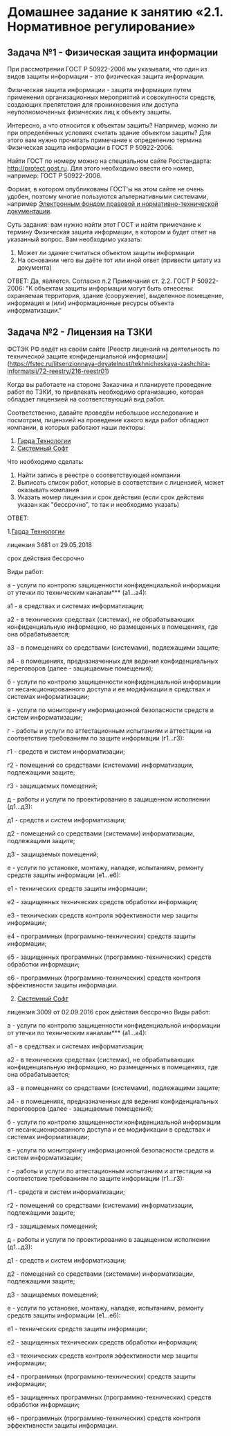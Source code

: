 # Домашнее задание к занятию «2.1. Нормативное регулирование»

## Задача №1 - Физическая защита информации

При рассмотрении ГОСТ Р 50922-2006 мы указывали, что один из видов защиты информации - это физическая защита информации.

Физическая защита информации - защита информации путем применения организационных мероприятий и совокупности средств, 
создающих препятствия для проникновения или доступа неуполномоченных физических лиц к объекту защиты.

Интересно, а что относится к объектам защиты? Например, можно ли при определённых условиях считать здание объектом защиты? 
Для этого вам нужно прочитать примечание к определению термина Физическая защита информации в ГОСТ Р 50922-2006.

Найти ГОСТ по номеру можно на специальном сайте Росстандарта: http://protect.gost.ru. 
Для этого необходимо ввести его номер, например: ГОСТ Р 50922-2006.

Формат, в котором опубликованы ГОСТ'ы на этом сайте не очень удобен, поэтому многие пользуются альтернативными системами, 
например [Электронным фондом правовой и нормативно-технической документации](http://docs.cntd.ru).

Суть задания: вам нужно найти этот ГОСТ и найти примечание к термину Физическая защита информации, в котором и будет ответ на указанный вопрос. Вам необходимо указать:
1. Может ли здание считаться объектом защиты информации
1. На основании чего вы даёте тот или иной ответ (привести цитату из документа)

ОТВЕТ: Да, является. 
Согласно п.2 Примечания ст. 2.2. ГОСТ Р 50922-2006: "К объектам защиты информации могут быть отнесены: охраняемая территория, здание (сооружение), 
выделенное помещение, информация и (или) информационные ресурсы объекта информатизации."

## Задача №2 - Лицензия на ТЗКИ

ФСТЭК РФ ведёт на своём сайте [Реестр лицензий на деятельность по технической защите конфиденциальной информации]
(https://fstec.ru/litsenzionnaya-deyatelnost/tekhnicheskaya-zashchita-informatsii/72-reestry/216-reestr01)

Когда вы работаете на стороне Заказчика и планируете проведение работ по ТЗКИ, то привлекать необходимо организацию, которая обладает лицензией на соответствующий вид работ.

Соответственно, давайте проведём небольшое исследование и посмотрим, лицензией на проведение какого вида работ обладают компании, в которых работают наши лекторы:

1. [Гарда Технологии](https://gardatech.ru)
1. [Системный Софт](https://www.syssoft.ru)

Что необходимо сделать:
1. Найти запись в реестре о соответствующей компании
1. Выписать список работ, которые в соответствии с лицензией, может оказывать компания
1. Указать номер лицензии и срок действия (если срок действия указан как "бессрочно", то так и необходимо указать)

ОТВЕТ:

1.[Гарда Технологии](https://reestr.fstec.ru/index.php/regview1?guid=c00a4bb8-0a43-4234-941d-1de51045f341)

лицензия 3481 от 29.05.2018

срок действия бессрочно

Виды работ:

а - услуги по контролю защищенности конфиденциальной информации от утечки по техническим каналам*** (а1...а4):

а1 - в средствах и системах информатизации;

а2 - в технических средствах (системах), не обрабатывающих конфиденциальную информацию, но размещенных в помещениях, где она обрабатывается;

а3 - в помещениях со средствами (системами), подлежащими защите;

а4 - в помещениях, предназначенных для ведения конфиденциальных переговоров (далее - защищаемые помещения);

б - услуги по контролю защищенности конфиденциальной информации от несанкционированного доступа и ее модификации в средствах и системах информатизации;

в - услуги по мониторингу информационной безопасности средств и систем информатизации;

г - работы и услуги по аттестационным испытаниям и аттестации на соответствие требованиям по защите информации (г1...г3):

г1 - средств и систем информатизации;

г2 - помещений со средствами (системами) информатизации, подлежащими защите;

г3 - защищаемых помещений;

д - работы и услуги по проектированию в защищенном исполнении (д1...д3):

д1 - средств и систем информатизации;

д2 - помещений со средствами (системами) информатизации, подлежащими защите;

д3 - защищаемых помещений;

е - услуги по установке, монтажу, наладке, испытаниям, ремонту средств защиты информации (е1...е6):

е1 - технических средств защиты информации;

е2 - защищенных технических средств обработки информации;

е3 - технических средств контроля эффективности мер защиты информации;

е4 - программных (программно-технических) средств защиты информации;

е5 - защищенных программных (программно-технических) средств обработки информации;

е6 - программных (программно-технических) средств контроля эффективности защиты информации.

2. [Системный Софт](https://reestr.fstec.ru/index.php/regview1?guid=2620e7d7-8b0a-4bf9-b98f-0c79f26f640b)

лицензия 3009 от 02.09.2016
срок действия бессрочно
Виды работ:

а - услуги по контролю защищенности конфиденциальной информации от утечки по техническим каналам*** (а1...а4):

а1 - в средствах и системах информатизации;

а2 - в технических средствах (системах), не обрабатывающих конфиденциальную информацию, но размещенных в помещениях, где она обрабатывается;

а3 - в помещениях со средствами (системами), подлежащими защите;

а4 - в помещениях, предназначенных для ведения конфиденциальных переговоров (далее - защищаемые помещения);

б - услуги по контролю защищенности конфиденциальной информации от несанкционированного доступа и ее модификации в средствах и системах информатизации;

в - услуги по мониторингу информационной безопасности средств и систем информатизации;

г - работы и услуги по аттестационным испытаниям и аттестации на соответствие требованиям по защите информации (г1...г3):

г1 - средств и систем информатизации;

г2 - помещений со средствами (системами) информатизации, подлежащими защите;

г3 - защищаемых помещений;

д - работы и услуги по проектированию в защищенном исполнении (д1...д3):

д1 - средств и систем информатизации;

д2 - помещений со средствами (системами) информатизации, подлежащими защите;

д3 - защищаемых помещений;

е - услуги по установке, монтажу, наладке, испытаниям, ремонту средств защиты информации (е1...е6):

е1 - технических средств защиты информации;

е2 - защищенных технических средств обработки информации;

е3 - технических средств контроля эффективности мер защиты информации;

е4 - программных (программно-технических) средств защиты информации;

е5 - защищенных программных (программно-технических) средств обработки информации;

е6 - программных (программно-технических) средств контроля эффективности защиты информации.